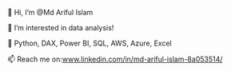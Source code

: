 👋 Hi, I’m @Md Ariful Islam

👀 I’m interested in data analysis!

📜 Python, DAX, Power BI, SQL, AWS, Azure, Excel

📫 Reach me on:www.linkedin.com/in/md-ariful-islam-8a053514/
